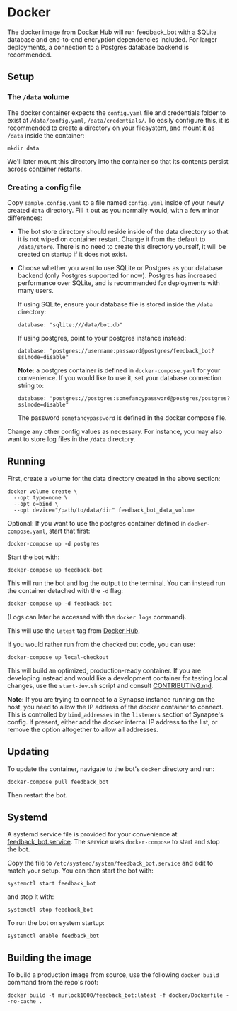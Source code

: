 # Docker

The docker image from [Docker Hub](https://hub.docker.com/r/murlock1000/feedback_bot) will run feedback_bot with a SQLite database and
end-to-end encryption dependencies included. For larger deployments, a
connection to a Postgres database backend is recommended.

## Setup

### The `/data` volume

The docker container expects the `config.yaml` file and credentials folder to exist at
`/data/config.yaml`, `/data/credentials/`. To easily configure this, it is recommended to create a
directory on your filesystem, and mount it as `/data` inside the container:

```
mkdir data
```

We'll later mount this directory into the container so that its contents
persist across container restarts.

### Creating a config file

Copy `sample.config.yaml` to a file named `config.yaml` inside of your newly
created `data` directory. Fill it out as you normally would, with a few minor
differences:

* The bot store directory should reside inside of the data directory so that it
  is not wiped on container restart. Change it from the default to
  `/data/store`. There is no need to create this directory yourself, it will be
  created on startup if it does not exist.

* Choose whether you want to use SQLite or Postgres as your database backend (only Postgres supported for now).
  Postgres has increased performance over SQLite, and is recommended for
  deployments with many users.

  If using SQLite, ensure your database file is
  stored inside the `/data` directory:

  ```
  database: "sqlite:///data/bot.db"
  ```

  If using postgres, point to your postgres instance instead:

  ```
  database: "postgres://username:password@postgres/feedback_bot?sslmode=disable"
  ```

  **Note:** a postgres container is defined in `docker-compose.yaml` for your convenience.
  If you would like to use it, set your database connection string to:

  ```
  database: "postgres://postgres:somefancypassword@postgres/postgres?sslmode=disable"
  ```

  The password `somefancypassword` is defined in the docker compose file.

Change any other config values as necessary. For instance, you may also want to
store log files in the `/data` directory.

## Running

First, create a volume for the data directory created in the above section:

```
docker volume create \
  --opt type=none \
  --opt o=bind \
  --opt device="/path/to/data/dir" feedback_bot_data_volume
```

Optional: If you want to use the postgres container defined in
`docker-compose.yaml`, start that first:

```
docker-compose up -d postgres
```

Start the bot with:

```
docker-compose up feedback-bot
```

This will run the bot and log the output to the terminal. You can instead run
the container detached with the `-d` flag:

```
docker-compose up -d feedback-bot
```

(Logs can later be accessed with the `docker logs` command).

This will use the `latest` tag from
[Docker Hub](https://hub.docker.com/r/murlock1000/feedback_bot).

If you would rather run from the checked out code, you can use:

```
docker-compose up local-checkout
```

This will build an optimized, production-ready container. If you are developing
instead and would like a development container for testing local changes, use
the `start-dev.sh` script and consult [CONTRIBUTING.md](../CONTRIBUTING.md).

**Note:** If you are trying to connect to a Synapse instance running on the
host, you need to allow the IP address of the docker container to connect. This
is controlled by `bind_addresses` in the `listeners` section of Synapse's
config. If present, either add the docker internal IP address to the list, or
remove the option altogether to allow all addresses.

## Updating

To update the container, navigate to the bot's `docker` directory and run:

```
docker-compose pull feedback_bot
```

Then restart the bot.

## Systemd

A systemd service file is provided for your convenience at
[feedback_bot.service](feedback_bot.service). The service uses
`docker-compose` to start and stop the bot.

Copy the file to `/etc/systemd/system/feedback_bot.service` and edit to
match your setup. You can then start the bot with:

```
systemctl start feedback_bot
```

and stop it with:

```
systemctl stop feedback_bot
```

To run the bot on system startup:

```
systemctl enable feedback_bot
```

## Building the image

To build a production image from source, use the following `docker build` command
from the repo's root:

```
docker build -t murlock1000/feedback_bot:latest -f docker/Dockerfile --no-cache .
```
